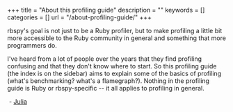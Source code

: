 +++
title = "About this profiling guide"
description = ""
keywords = []
categories = []
url = "/about-profiling-guide/"
+++

rbspy's goal is not just to be a Ruby profiler, but to make profiling a little bit more accessible
to the Ruby community in general and something that more programmers do.

I've heard from a lot of people over the years that they find profiling confusing and that they
don't know where to start. So this profiling guide (the index is on the sidebar) aims to explain
some of the basics of profiling (what's benchmarking? what's a flamegraph?). Nothing in the
profiling guide is Ruby or rbspy-specific -- it all applies to profiling in general.

&nbsp;- [Julia](https://jvns.ca)
